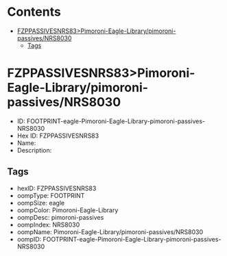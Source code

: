 



Contents
========

* [FZPPASSIVESNRS83>Pimoroni-Eagle-Library/pimoroni-passives/NRS8030](#fzppassivesnrs83pimoroni-eagle-librarypimoroni-passivesnrs8030)
	* [Tags](#tags)

# FZPPASSIVESNRS83>Pimoroni-Eagle-Library/pimoroni-passives/NRS8030

- ID: FOOTPRINT-eagle-Pimoroni-Eagle-Library-pimoroni-passives-NRS8030
- Hex ID: FZPPASSIVESNRS83
- Name: 
- Description: 

## Tags

- hexID: FZPPASSIVESNRS83
- oompType: FOOTPRINT
- oompSize: eagle
- oompColor: Pimoroni-Eagle-Library
- oompDesc: pimoroni-passives
- oompIndex: NRS8030
- oompName: Pimoroni-Eagle-Library/pimoroni-passives/NRS8030
- oompID: FOOTPRINT-eagle-Pimoroni-Eagle-Library-pimoroni-passives-NRS8030

